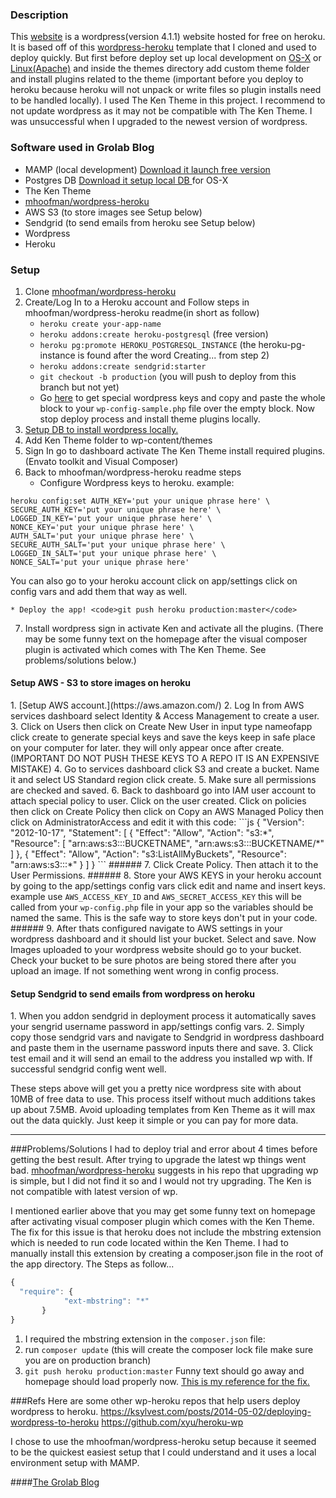 ### Description
This [website](http://blog-grolab.herokuapp.com/) is a wordpress(version 4.1.1) website hosted for free on heroku. It is based off of this [wordpress-heroku](https://github.com/mhoofman/wordpress-heroku) template that I cloned and used to deploy quickly. But first before deploy set up local development on [OS-X](https://github.com/mhoofman/wordpress-heroku/wiki/Setting-Up-a-Local-Environment-on-Mac-OS-X) or [Linux(Apache)](https://github.com/mhoofman/wordpress-heroku/wiki/Setting-Up-a-Local-Environment-on-Linux-(Apache)) and inside the themes directory add custom theme folder and install plugins related to the theme (important before you deploy to heroku because heroku will not unpack or write files so plugin installs need to be handled locally). I used The Ken Theme in this project. I recommend to not update wordpress as it may not be compatible with The Ken Theme. I was unsuccessful when I upgraded to the newest version of wordpress. 

### Software used in Grolab Blog
* MAMP (local development) [Download it launch free version](https://www.mamp.info/en/downloads/)    
* Postgres DB [Download it setup local DB ](http://postgresapp.com/) for OS-X
* The Ken Theme 
* [mhoofman/wordpress-heroku](https://github.com/mhoofman/wordpress-heroku) 
* AWS S3 (to store images see Setup below)
* Sendgrid (to send emails from heroku see Setup below)
* Wordpress
* Heroku

### Setup 
1. Clone [mhoofman/wordpress-heroku](https://github.com/mhoofman/wordpress-heroku)
2. Create/Log In to a Heroku account and Follow steps in mhoofman/wordpress-heroku readme(in short as follow)
    * <code>heroku create your-app-name</code>
    * <code>heroku addons:create heroku-postgresql</code> (free version)
    * <code>heroku pg:promote HEROKU_POSTGRESQL_INSTANCE</code> (the heroku-pg-instance is found after the word Creating... from step 2)
    * <code>heroku addons:create sendgrid:starter</code>
    * <code>git checkout -b production</code> (you will push to deploy from this branch but not yet)
    * Go [here](https://api.wordpress.org/secret-key/1.1/salt/) to get special wordpress keys and copy and paste the whole block to your <code>wp-config-sample.php</code> file over the empty block. Now stop deploy process and install theme plugins locally. 
3. [Setup DB to install wordpress locally.](https://github.com/mhoofman/wordpress-heroku/wiki/Setting-Up-a-Local-Environment-on-Mac-OS-X) 
4. Add Ken Theme folder to wp-content/themes
5. Sign In go to dashboard activate The Ken Theme install required plugins.(Envato toolkit and Visual Composer)
6. Back to mhoofman/wordpress-heroku readme steps
   * Configure Wordpress keys to heroku. example: 
  ``` 
  heroku config:set AUTH_KEY='put your unique phrase here' \
  SECURE_AUTH_KEY='put your unique phrase here' \
  LOGGED_IN_KEY='put your unique phrase here' \
  NONCE_KEY='put your unique phrase here' \
  AUTH_SALT='put your unique phrase here' \
  SECURE_AUTH_SALT='put your unique phrase here' \
  LOGGED_IN_SALT='put your unique phrase here' \
  NONCE_SALT='put your unique phrase here'
  ```
You can also go to your heroku account click on app/settings click on config vars and add them that way as well. 

    * Deploy the app! <code>git push heroku production:master</code>
7. Install wordpress sign in activate Ken and activate all the plugins. (There may be some funny text on the homepage after the visual composer plugin is activated which comes with The Ken Theme. See problems/solutions below.)

<h4>Setup AWS - S3 to store images on heroku</h4>
1. [Setup AWS account.](https://aws.amazon.com/)
2. Log In from AWS services dashboard select Identity & Access Management to create a user.
3. Click on Users then click on Create New User in input type nameofapp click create to generate special keys and save the keys keep in safe place on your computer for later. they will only appear once after create.(IMPORTANT DO NOT PUSH THESE KEYS TO A REPO IT IS AN EXPENSIVE MISTAKE)
4. Go to services dashboard click S3 and create a bucket. Name it and select US Standard region click create.
5. Make sure all permissions are checked and saved.
6. Back to dashboard go into IAM user account to attach special policy to user. Click on the user created. Click on policies then click on Create Policy then click on Copy an AWS Managed Policy then click on AdministratorAccess and edit it with this code:
```js
    {
    "Version": "2012-10-17",
    "Statement": [
        {
            "Effect": "Allow",
            "Action": "s3:*",
            "Resource": [
                "arn:aws:s3:::BUCKETNAME",
                "arn:aws:s3:::BUCKETNAME/*"
            ]
        },
        {
            "Effect": "Allow",
            "Action": "s3:ListAllMyBuckets",
            "Resource": "arn:aws:s3:::*"
        }
      ]
   } 
```
###### 7. Click Create Policy. Then attach it to the User Permissions.
###### 8. Store your AWS KEYS in your heroku account by going to the app/settings config vars click edit and name and insert keys. example use <code>AWS_ACCESS_KEY_ID</code> and <code>AWS_SECRET_ACCESS_KEY</code> this will be called from your <code>wp-config.php</code> file in your app so the variables should be named the same. This is the safe way to store keys don't put in your code.
###### 9. After thats configured navigate to AWS settings in your wordpress dashboard and it should list your bucket. Select and save. Now Images uploaded to your wordpress website should go to your bucket. Check your bucket to be sure photos are being stored there after you upload an image. If not something went wrong in config process. 

<h4>Setup Sendgrid to send emails from wordpress on heroku</h4>
1. When you addon sendgrid in deployment process it automatically saves your sengrid username password in app/settings config vars.
2. Simply copy those sendgrid vars and navigate to Sendgrid in wordpress dashboard and paste them in the username password inputs there and save.
3. Click test email and it will send an email to the address you installed wp with. If successful sendgrid config went well.

These steps above will get you a pretty nice wordpress site with about 10MB of free data to use. This process itself without much additions takes up about 7.5MB. Avoid uploading templates from Ken Theme as it will max out the data quickly. Just keep it simple or you can pay for more data. 


***

###Problems/Solutions
I had to deploy trial and error about 4 times before getting the best result. After trying to upgrade the latest wp things went bad. [mhoofman/wordpress-heroku](https://github.com/mhoofman/wordpress-heroku) suggests in his repo that upgrading wp is simple, but I did not find it so and I would not try upgrading. The Ken is not compatible with latest version of wp. 

I mentioned earlier above that you may get some funny text on homepage after activating visual composer plugin which comes with the Ken Theme. The fix for this issue is that heroku does not include the mbstring extension which is needed to run code located within the Ken Theme. I had to manually install this extension by creating a composer.json file in the root of the app directory. The Steps as follow...

```js
{
  "require": {
            "ext-mbstring": "*"
       }
}
``` 

1. I required the mbstring extension in the <code>composer.json</code> file: 
2. run <code>composer update</code> (this will create the composer lock file make sure you are on production branch)
3. <code>git push heroku production:master</code> 
Funny text should go away and homepage should load properly now. [This is my reference for the fix.](https://coderwall.com/p/deyqua/how-to-use-mbstring-on-heroku-php) 

###Refs
Here are some other wp-heroku repos that help users deploy wordpress to heroku.
https://ksylvest.com/posts/2014-05-02/deploying-wordpress-to-heroku
https://github.com/xyu/heroku-wp

I chose to use the mhoofman/wordpress-heroku setup because it seemed to be the quickest easiest setup that I could understand and it uses a local environment setup with MAMP. 

####[The Grolab Blog](http://blog-grolab.herokuapp.com/)